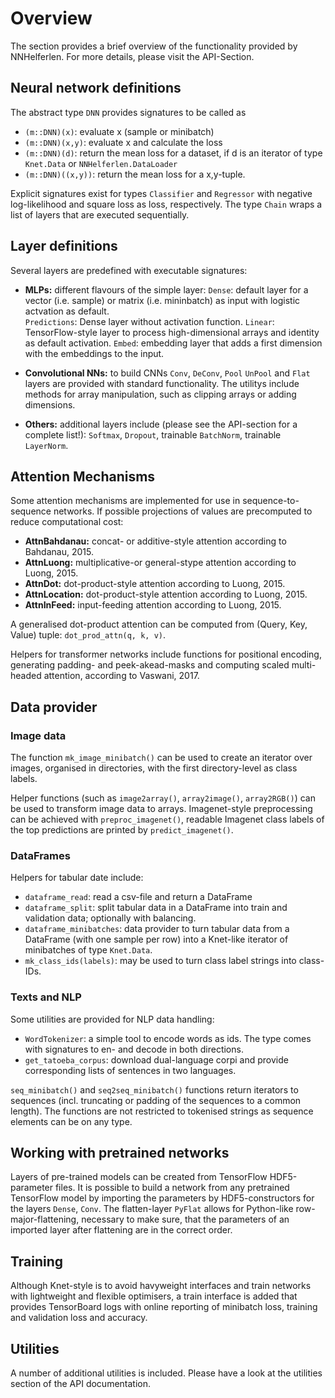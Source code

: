# Overview

The section provides a brief overview of the functionality provided by
NNHelferlen.
For more details, please visit the API-Section.

## Neural network definitions

The abstract type `DNN` provides signatures to be called as
+ `(m::DNN)(x)`: evaluate x (sample or minibatch)
+ `(m::DNN)(x,y)`: evaluate x and calculate the loss
+ `(m::DNN)(d)`: return the mean loss for a dataset, if d is an iterator
                of type `Knet.Data` or `NNHelferlen.DataLoader`
+ `(m::DNN)((x,y))`: return the mean loss for a x,y-tuple.

Explicit signatures exist for types `Classifier` and `Regressor` with
negative log-likelihood and square loss as loss, respectively.
The type `Chain` wraps a list of layers that are executed sequentially.



## Layer definitions

Several layers are predefined with executable signatures:
+ **MLPs:** different flavours of the simple layer:
        `Dense`: default layer for a vector (i.e. sample)
           or matrix (i.e. mininbatch) as input with logistic
           actvation as default.        
        `Predictions`: Dense layer without activation function.
        `Linear`: TensorFlow-style layer to process high-dimensional
          arrays and identity as default activation.
        `Embed`: embedding layer that adds a first dimension with the
           embeddings to the input.

+ **Convolutional NNs:** to build CNNs `Conv`, `DeConv`, `Pool`
        `UnPool` and `Flat`      
        layers are provided with standard functionality.
        The utilitys include methods for array manipulation, such as
        clipping arrays or adding dimensions.

+ **Others:** additional layers include (please see the API-section for
        a complete list!):
        `Softmax`, `Dropout`, trainable `BatchNorm`, trainable `LayerNorm`.


## Attention Mechanisms

Some attention mechanisms are implemented for use in sequence-to-sequence
networks. If possible projections of values are  precomputed to reduce
computational cost:
+ **AttnBahdanau:** concat- or additive-style attention according to
        Bahdanau, 2015.
+ **AttnLuong:** multiplicative-or general-stype attention according to
        Luong, 2015.
+ **AttnDot:** dot-product-style attention according to
        Luong, 2015.
+ **AttnLocation:** dot-product-style attention according to
        Luong, 2015.
+ **AttnInFeed:** input-feeding attention according to
        Luong, 2015.

A generalised dot-product attention can be computed from
(Query, Key, Value) tuple: `dot_prod_attn(q, k, v)`.

Helpers for transformer networks include functions for positional encoding,
generating padding- and peek-akead-masks and computing
scaled multi-headed attention,
according to Vaswani, 2017.

## Data provider
### Image data

The function `mk_image_minibatch()` can be used to create an
iterator over images, organised in directories, with the first
directory-level as class labels.

Helper functions (such as `image2array()`, `array2image()`, `array2RGB()`)
can be used to transform image data to arrays.
Imagenet-style preprocessing can be achieved with `preproc_imagenet()`,
readable Imagenet class labels of the top predictions are printed by
`predict_imagenet()`.



### DataFrames

Helpers for tabular date include:
+ `dataframe_read`: read a csv-file and return a DataFrame
+ `dataframe_split`: split tabular data in a DataFrame into train and
                validation data; optionally with balancing.
+ `dataframe_minibatches`: data provider to turn tabular data from
                a DataFrame (with one sample per row)
                into a Knet-like iterator of minibatches of type `Knet.Data`.
+ `mk_class_ids(labels)`: may be used to turn class label strings into
                class-IDs.

### Texts and NLP

Some utilities are provided for NLP data handling:

+ `WordTokenizer`: a simple tool to encode words as ids.
        The type comes with signatures to en- and decode in both directions.
+ `get_tatoeba_corpus`: download dual-language corpi and provide
        corresponding lists of sentences in two languages.

`seq_minibatch()` and `seq2seq_minibatch()` functions return iterators
to sequences (incl. truncating or padding of the sequences to a common
length). The functions are not restricted to tokenised strings as
sequence elements can be on any type.


## Working with pretrained networks

Layers of pre-trained models can be created from TensorFlow
HDF5-parameter files. It is possible to build a network from
any pretrained TensorFlow model by importing the parameters by
HDF5-constructors for the layers
`Dense`, `Conv`. The flatten-layer `PyFlat` allows for Python-like
row-major-flattening, necessary to make sure, that the parameters
of an imported layer after flattening are in the correct order.



## Training

Although Knet-style is to avoid havyweight interfaces and train networks
with lightweight and flexible optimisers, a train interface
is added that provides TensorBoard logs with online reporting of
minibatch loss, training and validation loss and accuracy.

## Utilities

A number of additional utilities is included. Please have a look at
the utilities section of the API documentation.
